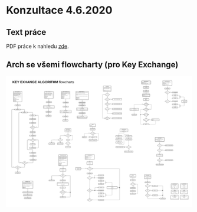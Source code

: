 # Konzultace 4.6.2020

## Text práce

PDF práce k nahledu <a href="https://github.com/StingrayCZ/End-to-End-Encryption-Protocol-for-IEEE-802.15.4-Stage-II-/blob/master/Thesis%204_6_2020.pdf">zde</a>. </a>

## Arch se všemi flowcharty (pro Key Exchange)

<p float="left">
  <img src="/Pictures (general)/SuperAll.png" width="800" /> 
<p float="left"> </p> 
